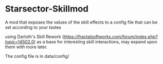 # Starsector-Skillmod
A mod that exposes the values of the skill effects to a config file that can be set according to your tastes

using Darloth's Skill Rework (https://fractalsoftworks.com/forum/index.php?topic=14502.0) as a base for interesting skill interactions, may expand upon them with more later.

The config file is in data/config/
